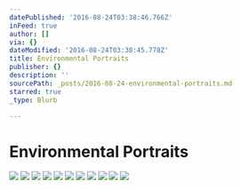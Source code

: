 ```yaml
---
datePublished: '2016-08-24T03:38:46.766Z'
inFeed: true
author: []
via: {}
dateModified: '2016-08-24T03:38:45.778Z'
title: Environmental Portraits
publisher: {}
description: ''
sourcePath: _posts/2016-08-24-environmental-portraits.md
starred: true
_type: Blurb

---
```

# Environmental Portraits
![](https://imgflo.herokuapp.com/graph/vahj1ThiexotieMo/04038483ad8de1557ace93fee228dd5b/croprotate.jpg?cropheight=2168&cropwidth=3447&degrees=0&input=https%3A%2F%2Fthe-grid-user-content.s3-us-west-2.amazonaws.com%2F09bdb95f-9eb4-4a90-8466-7a3102b54f5d.jpg&x=0&y=0)
![](https://the-grid-user-content.s3-us-west-2.amazonaws.com/b8134fd8-eb48-4659-b027-d94907f35f05.jpg)
![](https://the-grid-user-content.s3-us-west-2.amazonaws.com/022e0a78-24ca-40a2-a1c2-ac8c776bac7b.jpg)
![](https://the-grid-user-content.s3-us-west-2.amazonaws.com/2f2680f8-ccf9-4bc2-b3fc-e841b67618ec.jpg)
![](https://the-grid-user-content.s3-us-west-2.amazonaws.com/42e715a3-f5b1-4501-90cf-70f447bcc58c.jpg)
![](https://the-grid-user-content.s3-us-west-2.amazonaws.com/0c9afb05-9107-4528-9560-593536b9012b.jpg)
![](https://the-grid-user-content.s3-us-west-2.amazonaws.com/2fca8b40-9516-45dc-b7f9-41533165271e.jpg)
![](https://the-grid-user-content.s3-us-west-2.amazonaws.com/cb0fabad-5e77-4e20-b968-1f2db2f256c3.jpg)
![](https://the-grid-user-content.s3-us-west-2.amazonaws.com/3c4c41e5-24c7-467e-9b65-93d8f7a6a234.jpg)
![](https://the-grid-user-content.s3-us-west-2.amazonaws.com/41163d99-8fab-43d5-99e0-a1c5c60886d1.jpg)
![](https://the-grid-user-content.s3-us-west-2.amazonaws.com/d04320d8-df9a-4849-a713-92640f36d894.jpg)